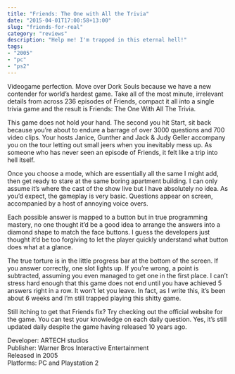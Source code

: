 ```yaml
---
title: "Friends: The One with All the Trivia"
date: "2015-04-01T17:00:58+13:00"
slug: "friends-for-real"
category: "reviews"
description: "Help me! I'm trapped in this eternal hell!"
tags:
- "2005"
- "pc"
- "ps2"
---
```


Videogame perfection. Move over Dork Souls because we have a new contender for world’s hardest game. Take all of the most minute, irrelevant details from across 236 episodes of Friends, compact it all into a single trivia game and the result is Friends: The One With All The Trivia.

This game does not hold your hand. The second you hit Start, sit back because you’re about to endure a barrage of over 3000 questions and 700 video clips. Your hosts Janice, Gunther and Jack & Judy Geller accompany you on the tour letting out small jeers when you inevitably mess up. As someone who has never seen an episode of Friends, it felt like a trip into hell itself.

Once you choose a mode, which are essentially all the same I might add, then get ready to stare at the same boring apartment building. I can only assume it’s where the cast of the show live but I have absolutely no idea. As you’d expect, the gameplay is very basic. Questions appear on screen, accompanied by a host of annoying voice overs.

Each possible answer is mapped to a button but in true programming mastery, no one thought it’d be a good idea to arrange the answers into a diamond shape to match the face buttons. I guess the developers just thought it’d be too forgiving to let the player quickly understand what button does what at a glance.

The true torture is in the little progress bar at the bottom of the screen. If you answer correctly, one slot lights up. If you’re wrong, a point is subtracted, assuming you even managed to get one in the first place. I can’t stress hard enough that this game does not end until you have achieved 5 answers right in a row. It won’t let you leave. In fact, as I write this, it’s been about 6 weeks and I’m still trapped playing this shitty game.

Still itching to get that Friends fix? Try checking out the official website for the game. You can test your knowledge on each daily question. Yes, it’s still updated daily despite the game having released 10 years ago.

Developer: ARTECH studios \
Publisher: Warner Bros Interactive Entertainment \
Released in 2005 \
Platforms: PC and Playstation 2